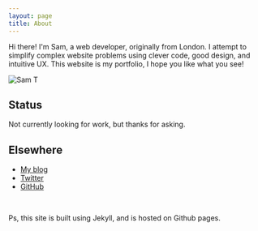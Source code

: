 ```yaml
---
layout: page
title: About
---
```


<p class="message">
  Hi there! I'm Sam, a web developer, originally from London. I attempt to simplify complex website problems using clever code, good design, and intuitive UX. This website is my portfolio, I hope you like what you see!
</p>

![Sam T](http://upload.sam-thompson.info/upload/files/sam_thompson.jpeg "Large example image")


## Status

Not currently looking for work, but thanks for asking.

## Elsewhere

* [My blog](http://blog.sam-thompson.info)
* [Twitter](http://twitter.com/sammydigits)
* [GitHub](https://github.com/sammydigits)
 
&nbsp;

Ps, this site is built using Jekyll, and is hosted on Github pages.

